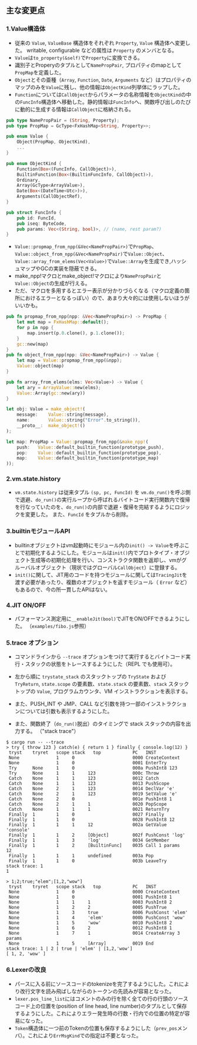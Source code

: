 ## 主な変更点

### 1.Value構造体

- 従来の `Value`, `ValueBase` 構造体をそれぞれ `Property`, `Value` 構造体へ変更した。
writable, configurable などの属性は `Property` のメンバとなる。
- `Value`は`to_property(&self)`で`Property`に変換できる。
- 識別子とProperyのタプルとして`NamePropPair`, プロパティのmapとして`PropMap`を定義した。
- `Object`とその亜種（`Array`, `Function`, `Date`, `Arguments` など）はプロパティのマップのみを`Value`に残し、他の情報は`ObjectKind`列挙体にラップした。
- `Function`については`CallObject`からパラメータの名称情報を`ObjectKind`の中の`FuncInfo`構造体へ移動した。静的情報は`FuncInfo`へ、関数呼び出しのたびに動的に生成する情報は`CallObject`に格納される。

```Rust
pub type NamePropPair = (String, Property);
pub type PropMap = GcType<FxHashMap<String, Property>>;

pub enum Value {
    Object(PropMap, ObjectKind),
    ...
}

pub enum ObjectKind {
    Function(Box<(FuncInfo, CallObject)>),
    BuiltinFunction(Box<(BuiltinFuncInfo, CallObject)>),
    Ordinary,
    Array(GcType<ArrayValue>),
    Date(Box<(DateTime<Utc>)>),
    Arguments(CallObjectRef),
}

pub struct FuncInfo {
    pub id: FuncId,
    pub iseq: ByteCode,
    pub params: Vec<(String, bool)>, // (name, rest param?)
}
```

- `Value::propmap_from_npp(&Vec<NamePropPair>)`で`PropMap`、`Value::object_from_npp(&Vec<NamePropPair)`で`Value::Object`、`Value::array_from_elems(Vec<Value>)`で`Value::Array`を生成でき,ハッシュマップやGCの実装を隠蔽できる。
- make_npp!マクロとmake_object!マクロにより`NamePropPair`と`Value::Object`の生成が行える。
- ただ、マクロを多用するとエラー表示が分かりづらくなる（マクロ定義の箇所におけるエラーとなるっぽい）ので、あまり大々的には使用しないほうがいいかも。

```Rust
pub fn propmap_from_npp(npp: &Vec<NamePropPair>) -> PropMap {
    let mut map = FxHashMap::default();
    for p in npp {
        map.insert(p.0.clone(), p.1.clone());
    }
    gc::new(map)
}
pub fn object_from_npp(npp: &Vec<NamePropPair>) -> Value {
    let map = Value::propmap_from_npp(&npp);
    Value::object(map)
}

pub fn array_from_elems(elms: Vec<Value>) -> Value {
    let ary = ArrayValue::new(elms);
    Value::Array(gc::new(ary))
}

let obj: Value = make_object!(
    message:    Value::string(message),
    name:       Value::string("Error".to_string()),
    __proto__:  make_object!()
);

let map: PropMap = Value::propmap_from_npp(&make_npp!(
    push:   Value::default_builtin_function(prototype_push),
    pop:    Value::default_builtin_function(prototype_pop),
    map:    Value::default_builtin_function(prototype_map)
));
```

### 2.vm.state.history

- `vm.state.history` は従来タプル `(sp, pc, FuncId)` を `vm.do_run()`を呼ぶ側で退避、`do_run()`の実行ループから呼ばれるバイトコード実行関数内で復帰を行なっていたのを、`do_run()`の内部で退避・復帰を完結するようにロジックを変更した。
また、`FuncId` をタプルから削除。

### 3.builtinモジュールAPI

- builtinオブジェクトはvm起動時にモジュール内の`init() -> Value`を呼ぶことで初期化するようにした。モジュールは`init()`内でプロトタイプ・オブジェクト生成等の初期化処理を行い、コンストラクタ関数を返却し、vmがグルーバルオブジェクト（現状ではグローバル`CallObject`）に登録する。
- `init()`に関して、JIT用のコードを持つモジュールに関しては`TracingJit`を渡す必要があったり、複数のオブジェクトを返すモジュール（ `Error` など）もあるので、今の所一貫したAPIはない。

### 4.JIT ON/OFF

- パフォーマンス測定用に`__enableJit(bool)`でJITをON/OFFできるようにした。
（`examples/fibo.js`参照）

### 5.trace オプション

- コマンドラインから `--trace` オプションをつけて実行するとバイトコード実行・スタックの状態をトレースするようにした（REPL でも使用可）。

- 左から順に `trystate_stack` のスタックトップの `TryState` および `TryReturn`, `state.scope` の要素数、`state.stack` の要素数、`stack` スタックトップの `Value`, プログラムカウンタ、VM インストラクションを表示する。

- また、PUSH_INT や JMP、CALL など引数を持つ一部のインストラクションについては引数も表示するようにした。

- また、関数終了（`do_run()`脱出）のタイミングで stack スタックの内容を出力する。
（"stack trace"）

```
$ cargo run -- --trace
> try { throw 123 } catch(e) { return 1 } finally { console.log(12) }
 tryst    tryret   scope stack   top            PC   INST
 None              1     0                      0000 CreateContext
 None              1     0                      0001 EnterTry
 Try      None     1     0                      000a PushInt8 123
 Try      None     1     1     123              000c Throw
 Catch    None     1     1     123              0012 Catch
 Catch    None     1     1     123              0013 PushScope
 Catch    None     2     1     123              0014 DeclVar 'e'
 Catch    None     2     1     123              0019 SetValue 'e'
 Catch    None     2     0                      001e PushInt8 1
 Catch    None     2     1     1                0020 PopScope
 Catch    None     1     1     1                0021 ReturnTry
 Finally  1        1     0                      0027 Finally
 Finally  1        1     0                      0028 PushInt8 12
 Finally  1        1     1     12               002a GetValue 'console'
 Finally  1        1     2     [Object]         002f PushConst 'log'
 Finally  1        1     3     'log'            0034 GetMember
 Finally  1        1     2     [BuiltinFunc]    0035 Call 1 params
12
 Finally  1        1     1     undefined        003a Pop
 Finally  1        1     0                      003b LeaveTry
stack trace: 1
1
```
```
> 1;2;true;"elem";[1,2,"wow"]
 tryst    tryret   scope stack   top            PC   INST
 None              1     0                      0000 CreateContext
 None              1     0                      0001 PushInt8 1
 None              1     1     1                0003 PushInt8 2
 None              1     2     2                0005 PushTrue
 None              1     3     true             0006 PushConst 'elem'
 None              1     4     'elem'           000b PushConst 'wow'
 None              1     5     'wow'            0010 PushInt8 2
 None              1     6     2                0012 PushInt8 1
 None              1     7     1                0014 CreateArray 3 params
 None              1     5     [Array]          0019 End
stack trace: 1 | 2 | true | 'elem' | [1,2,'wow']
[ 1, 2, 'wow' ]
```

### 6.Lexerの改良

- パースに入る前にソースコードのtokenizeを完了するようにした。これにより改行文字を読み飛ばしながらのトークンの先読みが容易となった。
- `lexer.pos_line_list`にはコメントのみの行を除く全ての行の行頭のソースコード上の位置を(position of line head, line number)のタプルとして保存するようにした。これによりエラー発生時の行数・行内での位置の特定が容易になった。
- `Token`構造体に一つ前のTokenの位置も保存するようにした（`prev_pos`メンバ）。これにより`ErrMsgKind`での指定は不要となった。